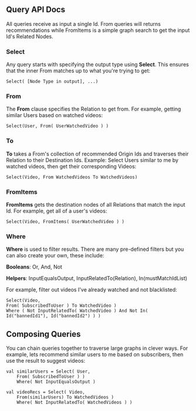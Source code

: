 ## Query API Docs

All queries receive as input a single Id.  From queries will returns recommendations while FromItems is a simple graph search to get the input Id's Related Nodes.

### Select

Any query starts with specifying the output type using **Select**.  This ensures that the inner From matches up to what you're trying to get:

    Select( [Node Type in output], ...)

### From

The **From** clause specifies the Relation to get from. For example, getting similar Users based on watched videos:

    Select(User, From( UserWatchedVideo ) )

### To

**To** takes a From's collection of recommended Origin Ids and traverses their Relation to their Destination Ids.  Example: Select Users similar to me by watched videos, then get their corresponding Videos:

    Select(Video, From WatchedVideos To WatchedVideos)

### FromItems

**FromItems** gets the destination nodes of all Relations that match the input Id.  For example, get all of a user's videos:

    Select(Video, FromItems( UserWatchedVideo ) )

### Where

**Where** is used to filter results.  There are many pre-defined filters but you can also create your own, these include:

**Booleans**: Or, And, Not

**Helpers**: InputEqualsOutput, InputRelatedTo(Relation), In(mustMatchIdList)

For example, filter out videos I've already watched and not blacklisted:

    Select(Video,
    From( SubscribedToUser ) To WatchedVideo )
    Where ( Not InputRelatedTo( WatchedVideo ) And Not In( Id("bannedId1"), Id("bannedId2") ) )

## Composing Queries

You can chain queries together to traverse large graphs in clever ways.  For example, lets recommend similar users to me based on subscribers, then use the result to suggest videos:

    val similarUsers = Select( User,
        From( SubscribedToUser ) )
        Where( Not InputEqualsOutput )

    val videoRecs = Select( Video,
        From(similarUsers) To WatchedVideos )
        Where( Not InputRelatedTo( WatchedVideos ) )